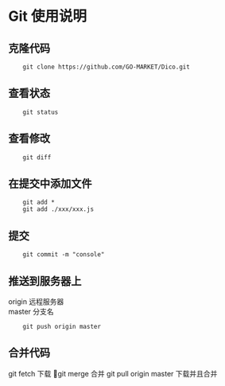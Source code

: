 # Git 使用说明

## 克隆代码
```
    git clone https://github.com/GO-MARKET/Dico.git
```

## 查看状态
```
    git status
```

## 查看修改

```
    git diff
```

## 在提交中添加文件
```
    git add * 
    git add ./xxx/xxx.js
```

## 提交
```
    git commit -m "console"
```

## 推送到服务器上

origin 远程服务器 <br>
master 分支名


```
    git push origin master
```

## 合并代码

git fetch 下载
git merge  合并
git pull origin master 下载并且合并





